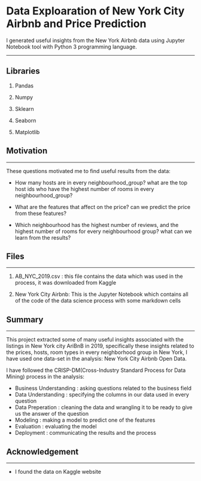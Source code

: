# Data Exploaration of New York City Airbnb and Price Prediction
I generated useful insights from the New York Airbnb data using Jupyter Notebook tool with Python 3 programming language.
___________________________________________________________________________________________________________________________
## Libraries

1) Pandas

2) Numpy

3) Sklearn

4) Seaborn

5) Matplotlib

## Motivation
___________________________________________________________________________________________________________________________

These questions motivated me to find useful results from the data:

+ How many hosts are in every neighbourhood_group? what are the top host ids who have the highest number of rooms in every neighbourhood_group?

+ What are the features that affect on the price? can we predict the price from these features?

+ Which neighbourhood has the highest number of reviews, and the highest number of rooms for every neighbourhood group? what can we learn from the results?

## Files
___________________________________________________________________________________________________________________________

1) AB_NYC_2019.csv : this file contains the data which was used in the process, it was downloaded from Kaggle

2) New York City Airbnb: This is the Jupyter Notebook which contains all of the code of the data science process with some markdown cells

## Summary
___________________________________________________________________________________________________________________________
This project extracted some of many useful insights associated with the listings in New York city AriBnB in 2019, specifically these insights related to the prices, hosts, room types in every neighborhood group in New York, I have used one data-set in the analysis: New York City Airbnb Open Data.

I have followed the CRISP-DM(Cross-Industry Standard Process for Data Mining) process in the analysis:

+ Business Understanding : asking questions related to the business field
+ Data Understanding : specifying the columns in our data used in every question
+ Data Preperation : cleaning the data and wrangling it to be ready to give us the answer of the question
+ Modeling : making a model to predict one of the features
+ Evaluation : evaluating the model
+ Deployment : communicating the results and the process

## Acknowledgement
___________________________________________________________________________________________________________________________
+ I found the data on Kaggle website
